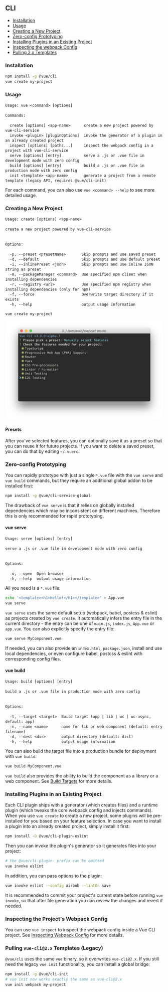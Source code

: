 ## CLI

- [Installation](#installation)
- [Usage](#usage)
- [Creating a New Project](#creating-a-new-project)
- [Zero-config Prototyping](#zero-config-prototyping)
- [Installing Plugins in an Existing Project](#installing-plugins-in-an-existing-project)
- [Inspecting the webpack Config](#inspecting-the-projects-webpack-config)
- [Pulling 2.x Templates](#pulling-vue-cli2x-templates-legacy)

### Installation

``` sh
npm install -g @vue/cli
vue create my-project
```

### Usage

```
Usage: vue <command> [options]

Commands:

  create [options] <app-name>      create a new project powered by vue-cli-service
  invoke <plugin> [pluginOptions]  invoke the generator of a plugin in an already created project
  inspect [options] [paths...]     inspect the webpack config in a project with vue-cli-service
  serve [options] [entry]          serve a .js or .vue file in development mode with zero config
  build [options] [entry]          build a .js or .vue file in production mode with zero config
  init <template> <app-name>       generate a project from a remote template (legacy API, requires @vue/cli-init)
```

For each command, you can also use `vue <command> --help` to see more detailed usage.

### Creating a New Project

```
Usage: create [options] <app-name>

create a new project powered by vue-cli-service


Options:

  -p, --preset <presetName>       Skip prompts and use saved preset
  -d, --default                   Skip prompts and use default preset
  -i, --inlinePreset <json>       Skip prompts and use inline JSON string as preset
  -m, --packageManager <command>  Use specified npm client when installing dependencies
  -r, --registry <url>            Use specified npm registry when installing dependencies (only for npm)
  -f, --force                     Overwrite target directory if it exists
  -h, --help                      output usage information
```

``` sh
vue create my-project
```

<p align="center">
  <img width="682px" src="https://raw.githubusercontent.com/vuejs/vue-cli/dev/docs/screenshot.png">
</p>

#### Presets

After you've selected features, you can optionally save it as a preset so that you can reuse it for future projects. If you want to delete a saved preset, you can do that by editing `~/.vuerc`.

### Zero-config Prototyping

You can rapidly prototype with just a single `*.vue` file with the `vue serve` and `vue build` commands, but they require an additional global addon to be installed first:

``` sh
npm install -g @vue/cli-service-global
```

The drawback of `vue serve` is that it relies on globally installed dependencies which may be inconsistent on different machines. Therefore this is only recommended for rapid prototyping.

#### vue serve

```
Usage: serve [options] [entry]

serve a .js or .vue file in development mode with zero config


Options:

  -o, --open  Open browser
  -h, --help  output usage information
```

All you need is a `*.vue` file:

``` sh
echo '<template><h1>Hello!</h1></template>' > App.vue
vue serve
```

`vue serve` uses the same default setup (webpack, babel, postcss & eslint) as projects created by `vue create`. It automatically infers the entry file in the current directory - the entry can be one of `main.js`, `index.js`, `App.vue` or `app.vue`. You can also explicitly specify the entry file:

``` sh
vue serve MyComponent.vue
```

If needed, you can also provide an `index.html`, `package.json`, install and use local dependencies, or even configure babel, postcss & eslint with corresponding config files.

#### vue build

```
Usage: build [options] [entry]

build a .js or .vue file in production mode with zero config


Options:

  -t, --target <target>  Build target (app | lib | wc | wc-async, default: app)
  -n, --name <name>      name for lib or web-component (default: entry filename)
  -d, --dest <dir>       output directory (default: dist)
  -h, --help             output usage information
```

You can also build the target file into a production bundle for deployment with `vue build`:

``` sh
vue build MyComponent.vue
```

`vue build` also provides the ability to build the component as a library or a web component. See [Build Targets](./build-targets.md) for more details.

### Installing Plugins in an Existing Project

Each CLI plugin ships with a generator (which creates files) and a runtime plugin (which tweaks the core webpack config and injects commands). When you use `vue create` to create a new project, some plugins will be pre-installed for you based on your feature selection. In case you want to install a plugin into an already created project, simply install it first:

``` sh
npm install -D @vue/cli-plugin-eslint
```

Then you can invoke the plugin's generator so it generates files into your project:

``` sh
# the @vue/cli-plugin- prefix can be omitted
vue invoke eslint
```

In addition, you can pass options to the plugin:

``` sh
vue invoke eslint --config airbnb --lintOn save
```

It is recommended to commit your project's current state before running `vue invoke`, so that after file generation you can review the changes and revert if needed.

### Inspecting the Project's Webpack Config

You can use `vue inspect` to inspect the webpack config inside a Vue CLI project. See [Inspecting Webpack Config](./webpack.md#inspecting-the-projects-webpack-config) for more details.

### Pulling `vue-cli@2.x` Templates (Legacy)

`@vue/cli` uses the same `vue` binary, so it overwrites `vue-cli@2.x`. If you still need the legacy `vue init` functionality, you can install a global bridge:

``` sh
npm install -g @vue/cli-init
# vue init now works exactly the same as vue-cli@2.x
vue init webpack my-project
```
